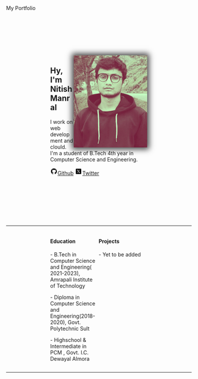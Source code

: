 
<html>
<head>
<!--   <title>Nitish Manral</title>
  <meta charset="UTF-8" />
  <link rel="stylesheet" href="https://unpkg.com/98.css" />
    <style>
        p{
            font-size: 20px;
        }
    </style> -->
</head>

<body>
  <div class="window" style=" width: 100%; height: 100vh;">
    <div class="title-bar">
      <div class="title-bar-text" >
        My Portfolio
      </div>
    </div>
    <div class="window-body" style=" padding: 120px;">
        <div class="window-body" ><img src="/myProfile.jpg" alt="My Profile" style="width: 200px; height: 250px; box-shadow: 0px 0px 15px 5px rgba(0,0,0,0.75); float: right;"></div>
      <h2>Hy, I'm Nitish Manral</h2>
      <p> 
          I work on web development and clould. I'm a student of B.Tech 4th year in Computer Science and Engineering.
      </p>
      <a href=""><svg xmlns="http://www.w3.org/2000/svg" x="0px" y="0px" width="20" height="20" viewBox="0 0 30 30">
        <path d="M15,3C8.373,3,3,8.373,3,15c0,5.623,3.872,10.328,9.092,11.63C12.036,26.468,12,26.28,12,26.047v-2.051 c-0.487,0-1.303,0-1.508,0c-0.821,0-1.551-0.353-1.905-1.009c-0.393-0.729-0.461-1.844-1.435-2.526 c-0.289-0.227-0.069-0.486,0.264-0.451c0.615,0.174,1.125,0.596,1.605,1.222c0.478,0.627,0.703,0.769,1.596,0.769 c0.433,0,1.081-0.025,1.691-0.121c0.328-0.833,0.895-1.6,1.588-1.962c-3.996-0.411-5.903-2.399-5.903-5.098 c0-1.162,0.495-2.286,1.336-3.233C9.053,10.647,8.706,8.73,9.435,8c1.798,0,2.885,1.166,3.146,1.481C13.477,9.174,14.461,9,15.495,9 c1.036,0,2.024,0.174,2.922,0.483C18.675,9.17,19.763,8,21.565,8c0.732,0.731,0.381,2.656,0.102,3.594 c0.836,0.945,1.328,2.066,1.328,3.226c0,2.697-1.904,4.684-5.894,5.097C18.199,20.49,19,22.1,19,23.313v2.734 c0,0.104-0.023,0.179-0.035,0.268C23.641,24.676,27,20.236,27,15C27,8.373,21.627,3,15,3z"></path>
    </svg>Github</a>
    <a href=""><svg xmlns="http://www.w3.org/2000/svg" x="0px" y="0px" width="20" height="20" viewBox="0 0 30 30">
        <path d="M 6 4 C 4.895 4 4 4.895 4 6 L 4 24 C 4 25.105 4.895 26 6 26 L 24 26 C 25.105 26 26 25.105 26 24 L 26 6 C 26 4.895 25.105 4 24 4 L 6 4 z M 8.6484375 9 L 13.259766 9 L 15.951172 12.847656 L 19.28125 9 L 20.732422 9 L 16.603516 13.78125 L 21.654297 21 L 17.042969 21 L 14.056641 16.730469 L 10.369141 21 L 8.8945312 21 L 13.400391 15.794922 L 8.6484375 9 z M 10.878906 10.183594 L 17.632812 19.810547 L 19.421875 19.810547 L 12.666016 10.183594 L 10.878906 10.183594 z"></path>
        </svg>Twitter</a>
    </div>
    <hr style="width:100%; border-left:1px solid black;">
    <div style="display: flex; justify-content: space-around; padding-left: 120px; padding-right: 120px;">
        <div class="window-body" style="flex: 1;">
            <h4>Education</h3>
            <p>- B.Tech in Computer Science and Engineering( 2021-2023), Amrapali Institute of Technology</p>
            <p>- Diploma in Computer Science and Engineering(2018-2020), Govt. Polytechnic Sult</p>
            <p>- Highschool & Intermediate in PCM , Govt. I.C. Dewayal Almora</p>
      </div>
      <div class="window-body" style="flex: 1;">
        <h4>Projects</h3>
            <p>- Yet to be added </p>
      </div>
    </div>
    <hr style="width:100%; border-left:1px solid black;">
</div>
</body>
</html>
